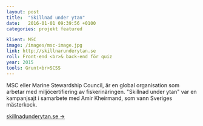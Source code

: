 ```yaml
---
layout: post
title:  "Skillnad under ytan"
date:   2016-01-01 09:39:56 +0100
categories: projekt featured

klient: MSC
image: /images/msc-image.jpg
link: http://skillnarunderytan.se
roll: Front-end <br>& back-end för quiz
year: 2015
tools: Grunt<br>SCSS
---
```


MSC eller Marine Stewardship Council, är en global organisation som arbetar med miljöcertifiering av fiskerinäringen. "Skillnad under ytan" var en kampanjsajt i samarbete med Amir Kheirmand, som vann Sveriges mästerkock. 

[skillnadunderytan.se →](http://skillnadunderytan.se)
